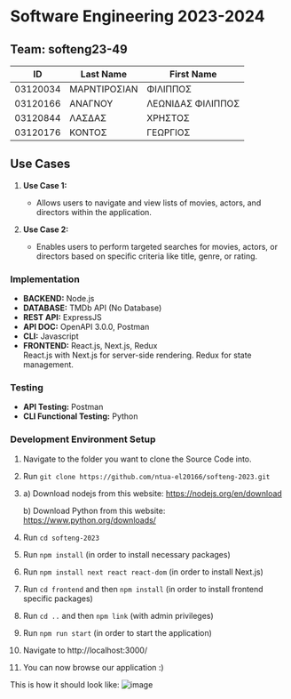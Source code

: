 # Software Engineering 2023-2024

## Team: softeng23-49

| ID        | Last Name        | First Name      |
|-----------|------------------|-----------------|
| 03120034  | ΜΑΡΝΤΙΡΟΣΙΑΝ   | ΦΙΛΙΠΠΟΣ       |
| 03120166  | ΑΝΑΓΝΟΥ          | ΛΕΩΝΙΔΑΣ ΦΙΛΙΠΠΟΣ |
| 03120844  | ΛΑΣΔΑΣ          | ΧΡΗΣΤΟΣ         |
| 03120176  | ΚΟΝΤΟΣ          | ΓΕΩΡΓΙΟΣ         |


## Use Cases
1. **Use Case 1:**
   - Allows users to navigate and view lists of movies, actors, and directors within the application.

2. **Use Case 2:**
   - Enables users to perform targeted searches for movies, actors, or directors based on specific criteria like title, genre, or rating.

### Implementation
- **BACKEND:** Node.js  
- **DATABASE:** TMDb API (No Database)  
- **REST API:** ExpressJS  
- **API DOC:** OpenAPI 3.0.0, Postman  
- **CLI:** Javascript  
- **FRONTEND:** React.js, Next.js, Redux  
  React.js with Next.js for server-side rendering. Redux for state management.

### Testing
- **API Testing:** Postman  
- **CLI Functional Testing:** Python


### Development Environment Setup
1. Navigate to the folder you want to clone the Source Code into.
2. Run `git clone https://github.com/ntua-el20166/softeng-2023.git`
3. a) Download nodejs from this website: https://nodejs.org/en/download

   b) Download Python from this website: https://www.python.org/downloads/
4. Run `cd softeng-2023`
5. Run `npm install` (in order to install necessary packages)
6. Run `npm install next react react-dom` (in order to install Next.js)
7. Run `cd frontend` and then `npm install` (in order to install frontend specific packages)
8. Run `cd ..` and then `npm link` (with admin privileges)
9. Run `npm run start` (in order to start the application)
10. Navigate to http://localhost:3000/
11. You can now browse our application :)

This is how it should look like:
![image](https://github.com/ntua-el20166/softeng-2023/assets/147999065/4f70d1a4-d2f7-4658-bdfb-36e4416e54bf)
